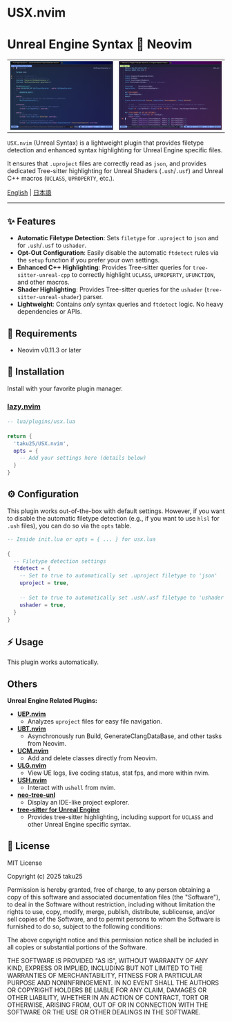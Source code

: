 # USX.nvim

# Unreal Engine Syntax 💓 Neovim

<table>
  <tr>
   <td><div align=center><img width="100%" alt="image" src="https://raw.githubusercontent.com/taku25/USX.nvim/images/assets/images/cpp.png" /></div></td>
   <td><div align=center><img width="100%" alt="image" src="https://raw.githubusercontent.com/taku25/USX.nvim/images/assets/images/usf.png" /></div></td>
  </tr>
</table>

`USX.nvim` (Unreal Syntax) is a lightweight plugin that provides filetype detection and enhanced syntax highlighting for Unreal Engine specific files.

It ensures that `.uproject` files are correctly read as `json`, and provides dedicated Tree-sitter highlighting for Unreal Shaders (`.ush`/`.usf`) and Unreal C++ macros (`UCLASS`, `UPROPERTY`, etc.).

[English](./README.md) | [日本語](./README_ja.md)

---

## ✨ Features

* **Automatic Filetype Detection**: Sets `filetype` for `.uproject` to `json` and for `.ush`/`.usf` to `ushader`.
* **Opt-Out Configuration**: Easily disable the automatic `ftdetect` rules via the `setup` function if you prefer your own settings.
* **Enhanced C++ Highlighting**: Provides Tree-sitter queries for `tree-sitter-unreal-cpp` to correctly highlight `UCLASS`, `UPROPERTY`, `UFUNCTION`, and other macros.
* **Shader Highlighting**: Provides Tree-sitter queries for the `ushader` (`tree-sitter-unreal-shader`) parser.
* **Lightweight**: Contains *only* syntax queries and `ftdetect` logic. No heavy dependencies or APIs.


## 🔧 Requirements

* Neovim v0.11.3 or later

## 🚀 Installation

Install with your favorite plugin manager.

### [lazy.nvim](https://github.com/folke/lazy.nvim)

```lua
-- lua/plugins/usx.lua

return {
  'taku25/USX.nvim',
  opts = {
    -- Add your settings here (details below)
  }
}
````

## ⚙️ Configuration

This plugin works out-of-the-box with default settings.
However, if you want to disable the automatic filetype detection (e.g., if you want to use `hlsl` for `.ush` files), you can do so via the `opts` table.

```lua
-- Inside init.lua or opts = { ... } for usx.lua

{
  -- Filetype detection settings
  ftdetect = {
    -- Set to true to automatically set .uproject filetype to 'json'
    uproject = true,

    -- Set to true to automatically set .ush/.usf filetype to 'ushader'
    ushader = true,
  }
}
```

## ⚡ Usage

This plugin works automatically.


## Others

**Unreal Engine Related Plugins:**

  * **[UEP.nvim](https://github.com/taku25/UEP.nvim)**
      * Analyzes `uproject` files for easy file navigation.
  * **[UBT.nvim](https://github.com/taku25/UBT.nvim)**
      * Asynchronously run Build, GenerateClangDataBase, and other tasks from Neovim.
  * **[UCM.nvim](https://github.com/taku25/UCM.nvim)**
      * Add and delete classes directly from Neovim.
  * **[ULG.nvim](https://github.com/taku25/ULG.nvim)**
      * View UE logs, live coding status, stat fps, and more within nvim.
  * **[USH.nvim](https://github.com/taku25/USH.nvim)**
      * Interact with `ushell` from nvim.
  * **[neo-tree-unl](https://github.com/taku25/neo-tree-unl.nvim)**
      * Display an IDE-like project explorer.
  * **[tree-sitter for Unreal Engine](https://github.com/taku25/tree-sitter-unreal-cpp)**
      * Provides tree-sitter highlighting, including support for `UCLASS` and other Unreal Engine specific syntax.

## 📜 License

MIT License

Copyright (c) 2025 taku25

Permission is hereby granted, free of charge, to any person obtaining a copy
of this software and associated documentation files (the "Software"), to deal
in the Software without restriction, including without limitation the rights
to use, copy, modify, merge, publish, distribute, sublicense, and/or sell
copies of the Software, and to permit persons to whom the Software is
furnished to do so, subject to the following conditions:

The above copyright notice and this permission notice shall be included in all
copies or substantial portions of the Software.

THE SOFTWARE IS PROVIDED "AS IS", WITHOUT WARRANTY OF ANY KIND, EXPRESS OR
IMPLIED, INCLUDING BUT NOT LIMITED TO THE WARRANTIES OF MERCHANTABILITY,
FITNESS FOR A PARTICULAR PURPOSE AND NONINFRINGEMENT. IN NO EVENT SHALL THE
AUTHORS OR COPYRIGHT HOLDERS BE LIABLE FOR ANY CLAIM, DAMAGES OR OTHER
LIABILITY, WHETHER IN AN ACTION OF CONTRACT, TORT OR OTHERWISE, ARISING FROM,
OUT OF OR IN CONNECTION WITH THE SOFTWARE OR THE USE OR OTHER DEALINGS IN THE
SOFTWARE.
